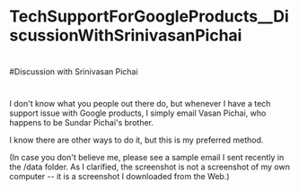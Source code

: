 # TechSupportForGoogleProducts__DiscussionWithSrinivasanPichai
#
#Discussion with Srinivasan Pichai
#
I don't know what you people out there do, but whenever I have a tech support issue with Google products, I simply email Vasan Pichai, who happens to be Sundar Pichai's brother.

I know there are other ways to do it, but this is my preferred method.

(In case you don't believe me, please see a sample email I sent recently in the /data folder. As I clarified, the screenshot is not a screenshot of my own computer -- it is a screenshot I downloaded from the Web.)
